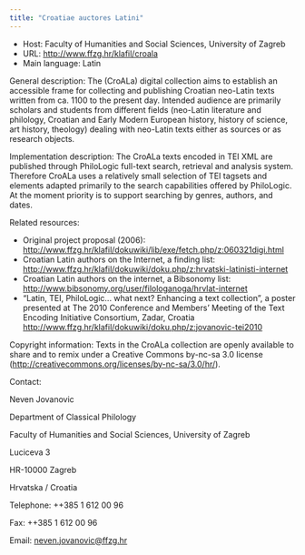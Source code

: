 ```yaml
---
title: "Croatiae auctores Latini"
---
```





* Host: Faculty of Humanities and Social
 Sciences, University of Zagreb
* URL: <http://www.ffzg.hr/klafil/croala>
* Main language: Latin



General description: The (CroALa)
 digital collection aims to establish an accessible
 frame for collecting and publishing Croatian neo-Latin
 texts written from ca. 1100 to the present day.
 Intended audience are primarily scholars and students
 from different fields (neo-Latin literature and
 philology, Croatian and Early Modern European history,
 history of science, art history, theology) dealing with
 neo-Latin texts either as sources or as research
 objects.



Implementation description:
 The CroALa texts encoded in TEI XML are
 published through PhiloLogic full-text search,
 retrieval and analysis system. Therefore CroALa uses a
 relatively small selection of TEI tagsets and elements
 adapted primarily to the search capabilities offered by
 PhiloLogic. At the moment priority is to support
 searching by genres, authors, and dates.



Related resources: 
 
 


* Original project proposal (2006):
 <http://www.ffzg.hr/klafil/dokuwiki/lib/exe/fetch.php/z:060321digi.html>
* Croatian Latin authors on the Internet, a finding
 list:
 <http://www.ffzg.hr/klafil/dokuwiki/doku.php/z:hrvatski-latinisti-internet>
* Croatian Latin authors on the internet, a Bibsonomy
 list:
 <http://www.bibsonomy.org/user/filologanoga/hrvlat-internet>
* “Latin, TEI, PhiloLogic... what next? Enhancing a text
 collection”, a poster presented at The 2010 Conference
 and Members’ Meeting of the Text Encoding Initiative
 Consortium, Zadar, Croatia
 <http://www.ffzg.hr/klafil/dokuwiki/doku.php/z:jovanovic-tei2010>



Copyright information: Texts in the CroALa collection are
 openly available to share and to remix under a Creative
 Commons by-nc-sa 3.0 license
 (<http://creativecommons.org/licenses/by-nc-sa/3.0/hr/>).



Contact:
 



Neven Jovanovic


Department of Classical Philology
 
 Faculty of Humanities and Social Sciences, University
 of Zagreb
 
 Luciceva 3
 
 HR-10000 Zagreb
 
 Hrvatska / Croatia



Telephone: ++385 1 612 00 96



Fax: ++385 1 612 00 96



Email: [neven.jovanovic@ffzg.hr](mailto:neven.jovanovic@ffzg.hr)





